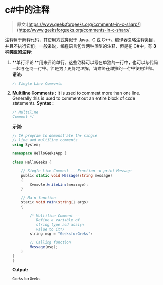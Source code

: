 # c#中的注释

> 原文:[https://www.geeksforgeeks.org/comments-in-c-sharp/](https://www.geeksforgeeks.org/comments-in-c-sharp/)

注释用于解释代码，其使用方式类似于 Java、C 或 C++。编译器忽略注释条目，并且不执行它们。一般来说，编程语言包含两种类型的注释，但是在 C#中，有 **3 种类型的注释**:

1.  **单行评论:**用来评论单行。这些注释可以写在单独的一行中，也可以与代码一起写在同一行中。但是为了更好地理解，请始终在单独的一行中使用注释。
    **语法:**

    ```cs
    // Single Line Comments
    ```

2.  **Multiline Comments :** It is used to comment more than one line. Generally this is used to comment out an entire block of code statements.
    **Syntax :**

    ```cs
    /* Multiline
    Comment */

    ```

    **示例:**

    ```cs
    // C# program to demonstrate the single 
    // line and multiline comments
    using System;

    namespace HelloGeeksApp {

    class HelloGeeks { 

        // Single Line Comment -- Function to print Message
        public static void Message(string message)
        {
            Console.WriteLine(message);
        }

        // Main function
        static void Main(string[] args)
        {

            /* Multiline Comment --
               Define a variable of
               string type and assign
               value to it*/
            string msg = "GeeksforGeeks";

            // Calling function
            Message(msg);
        }
    }
    }
    ```

    **Output:**

    ```cs
    GeeksforGeeks

    ```